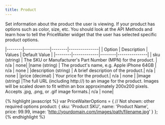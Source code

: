 ```yaml
---
title: Product
---
```


Set information about the product the user is viewing. If your product has options such as color, size, etc. You should look at the API Methods and learn how to tell the PriceWaiter widget that the user has selected specific product options.

|--------|-------------|--------|---------------|
| Option | Description | Values | Default Value |
|--------|-------------|--------|---------------|
| sku (string) | The SKU or Manufacturer's Part Number (MPN) for the product. | n/a | none|
|name (string) | The product's name, e.g. Apple iPhone 64GB | n/a | none |
|description (string) | A brief description of the product.| n/a | none |
|price (decimal) | Your price for the product.| n/a | none |
|image (string) |The full URL (including http://) to an image for the product. Images will be scaled down to fit within an box approximately 200x200 pixels. Accepts .jpg, .png, or .gif image formats.| n/a | none|

{% highlight javascript %}
var PriceWaiterOptions = {
    // Not shown: other required options
    product: {
        sku: 'Product SKU',
        name: 'Product Name',
        price: 99.99,
        image: 'http://yourdomain.com/images/path/filename.jpg'
    }
};
{% endhighlight %}
